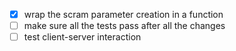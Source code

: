 - [x] wrap the scram parameter creation in a function
- [ ] make sure all the tests pass after all the changes
- [ ] test client-server interaction
